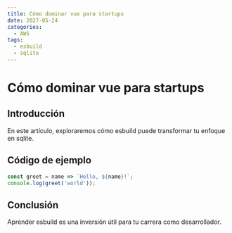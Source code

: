 ```yaml
---
title: Cómo dominar vue para startups
date: 2027-05-24
categories:
  - AWS
tags:
  - esbuild
  - sqlite
---
```


# Cómo dominar vue para startups

## Introducción

En este artículo, exploraremos cómo esbuild puede transformar tu enfoque en sqlite.

## Código de ejemplo

```javascript
const greet = name => `Hello, ${name}!`;
console.log(greet('world'));
```

## Conclusión

Aprender esbuild es una inversión útil para tu carrera como desarrollador.